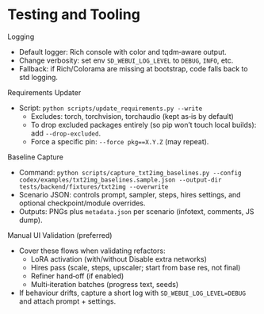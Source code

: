 Testing and Tooling
====================

Logging
- Default logger: Rich console with color and tqdm‑aware output.
- Change verbosity: set env `SD_WEBUI_LOG_LEVEL` to `DEBUG`, `INFO`, etc.
- Fallback: if Rich/Colorama are missing at bootstrap, code falls back to std logging.

Requirements Updater
- Script: `python scripts/update_requirements.py --write`
  - Excludes: torch, torchvision, torchaudio (kept as‑is by default)
  - To drop excluded packages entirely (so pip won’t touch local builds): add `--drop-excluded`.
  - Force a specific pin: `--force pkg==X.Y.Z` (may repeat).

Baseline Capture
- Command: `python scripts/capture_txt2img_baselines.py --config codex/examples/txt2img_baselines.sample.json --output-dir tests/backend/fixtures/txt2img --overwrite`
- Scenario JSON: controls prompt, sampler, steps, hires settings, and optional checkpoint/module overrides.
- Outputs: PNGs plus `metadata.json` per scenario (infotext, comments, JS dump).

Manual UI Validation (preferred)
- Cover these flows when validating refactors:
  - LoRA activation (with/without Disable extra networks)
  - Hires pass (scale, steps, upscaler; start from base res, not final)
  - Refiner hand‑off (if enabled)
  - Multi‑iteration batches (progress text, seeds)
- If behaviour drifts, capture a short log with `SD_WEBUI_LOG_LEVEL=DEBUG` and attach prompt + settings.

